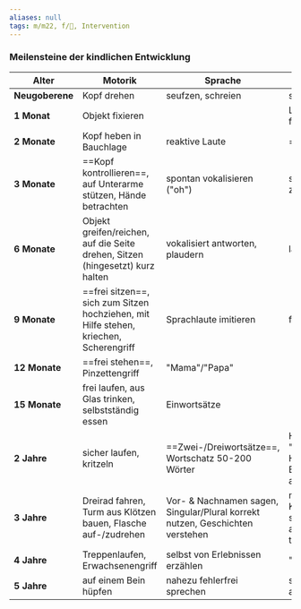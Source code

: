 ```yaml
---
aliases: null
tags: m/m22, f/🦄, Intervention
---
```

### Meilensteine der kindlichen Entwicklung
| Alter       | Motorik                                                                               | Sprache                                                                       | Sozialverhalten                                                             |
| ----------- | ------------------------------------------------------------------------------------- | ----------------------------------------------------------------------------- | --------------------------------------------------------------------------- |
| **Neugoberene** | Kopf drehen                                                                           | seufzen, schreien                                                             | spontan lächeln                                                             |
| **1 Monat**     | Objekt fixieren                                                                       |                                                                               | Licht/Gesichter fixieren                                                    |
| **2 Monate**    | Kopf heben in Bauchlage                                                               | reaktive Laute                                                                | ==zurücklächeln==                                                           |
| **3 Monate**    | ==Kopf kontrollieren==, auf Unterarme stützen, Hände betrachten                           | spontan vokalisieren ("oh")                                                   | sich Stimmen zuwenden                                                       |
| **6 Monate**    | Objekt greifen/reichen, auf die Seite drehen, Sitzen (hingesetzt) kurz halten         | vokalisiert antworten, plaudern                                               | laut lachen                                                                 |
| **9 Monate**    | ==frei sitzen==, sich zum Sitzen hochziehen, mit Hilfe stehen, kriechen, Scherengriff | Sprachlaute imitieren                                                         | fremdeln                                                                    |
| **12 Monate**   | ==frei stehen==, Pinzettengriff                                                           | "Mama"/"Papa"                                                                 |                                                                             |
| **15 Monate**   | frei laufen, aus Glas trinken, selbstständig essen                                    | Einwortsätze                                                                  |                                                                             |
| **2 Jahre**     | sicher laufen, kritzeln                                                               | ==Zwei-/Dreiwortsätze==, Wortschatz 50-200 Wörter                                 | Händewaschen, "Nein" sagen, um Hilfe bitten, Bilderbuch ansehen             |
| **3 Jahre**     | Dreirad fahren, Turm aus Klötzen bauen, Flasche auf-/zudrehen                         | Vor- & Nachnamen sagen, Singular/Plural korrekt nutzen, Geschichten verstehen | mit anderen Kindern spielen, sich mit Hilfe anziehen, tagsüber trocken sein |
| **4 Jahre**     | Treppenlaufen, Erwachsenengriff                                                       | selbst von Erlebnissen erzählen                                               | "Warum?"                                                                    |
| **5 Jahre**     | auf einem Bein hüpfen                                                                 | nahezu fehlerfrei sprechen                                                    | selbstständig anziehen                                                      |
